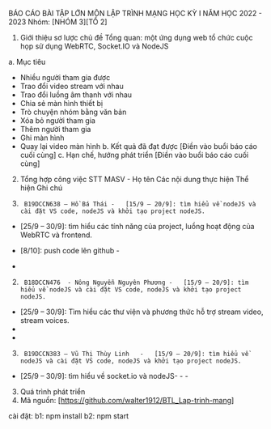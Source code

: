 BÁO CÁO BÀI TẬP LỚN MÔN LẬP TRÌNH MẠNG 
HỌC KỲ I  NĂM HỌC 2022  - 2023
Nhóm: [NHÓM 3][TỔ 2]
1.	Giới thiệu sơ lược chủ đề
Tổng quan:  một ứng dụng web tổ chức cuộc họp sử dụng  WebRTC, Socket.IO và NodeJS 

a.	Mục tiêu
-	Nhiều người tham gia được 
-	Trao đổi video stream với nhau
-	Trao đổi luồng âm thanh với nhau
-	Chia sẻ màn hình thiết bị
-	Trò chuyện nhóm bằng văn bản
-	Xóa bỏ người tham gia
-	Thêm người tham gia
-	Ghi màn hình 
-	Quay lại video màn hình
b.	Kết quả đã đạt được [Điền vào buổi báo cáo cuối cùng]
c.	Hạn chế, hướng phát triển [Điền vào buổi báo cáo cuối cùng]
2.	Tổng hợp công việc
STT	MASV - Họ tên	Các nội dung thực hiện	Thể hiện	Ghi chú
1.		B19DCCN638 – Hồ Bá Thái	-	[15/9 – 20/9]: tìm hiểu về nodeJS và cài đặt VS code, nodeJS và khởi tạo project nodeJS.
-	[25/9 – 30/9]: tìm hiểu các tính năng của project, luồng hoạt động của WebRTC và frontend.
-	[8/10]: push code lên github	-	



-		
2.		B18DCCN476  - Nông Nguyễn Nguyên Phương	-	[15/9 – 20/9]: tìm hiểu về nodeJS và cài đặt VS code, nodeJS và khởi tạo project nodeJS.
-	[25/9 – 30/9]: Tìm hiểu các thư viện và phương thức hỗ trợ stream video, stream voices.
-
-		
3.		B19DCCN383 – Vũ Thị Thùy Linh	-	[15/9 – 20/9]: tìm hiểu về nodeJS và cài đặt VS code, nodeJS và khởi tạo project nodeJS.
-	[25/9 – 30/9]: tìm hiểu về socket.io và nodeJS-	-		-		
3.	Quá trình phát triển
4.	Mã nguồn:  [https://github.com/walter1912/BTL_Lap-trinh-mang]


cài đặt: 
b1: npm install 
b2: npm start